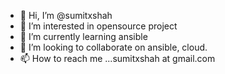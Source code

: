 - 👋 Hi, I’m @sumitxshah
- 👀 I’m interested in opensource project
- 🌱 I’m currently learning ansible
- 💞️ I’m looking to collaborate on ansible, cloud. 
- 📫 How to reach me ...sumitxshah at gmail.com

<!---
sumitxshah/sumitxshah is a ✨ special ✨ repository because its `README.md` (this file) appears on your GitHub profile.
You can click the Preview link to take a look at your changes.
--->
